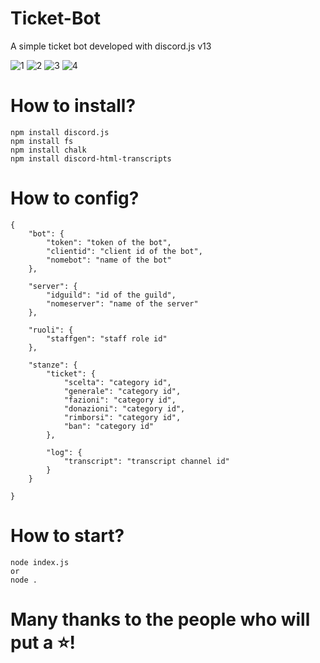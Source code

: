 # Ticket-Bot
A simple ticket bot developed with discord.js v13

![1](https://user-images.githubusercontent.com/79475133/169692136-a0794d9e-f98c-4b93-b328-7b8b8d2bc102.png)
![2](https://user-images.githubusercontent.com/79475133/169694152-511069e0-c8c8-47ab-84bf-a94279c76507.png)
![3](https://user-images.githubusercontent.com/79475133/169694155-6cc3e24d-db5f-4d51-bb37-caa58e45d4e5.png)
![4](https://user-images.githubusercontent.com/79475133/169694161-97a77218-7901-4254-a3a6-171b1899f020.png)

# How to install?
```
npm install discord.js
npm install fs
npm install chalk
npm install discord-html-transcripts
```
# How to config?
```
{
    "bot": {
        "token": "token of the bot",
        "clientid": "client id of the bot",
        "nomebot": "name of the bot"
    },

    "server": {
        "idguild": "id of the guild",
        "nomeserver": "name of the server"
    },

    "ruoli": {
        "staffgen": "staff role id"
    },

    "stanze": {
        "ticket": {
            "scelta": "category id",
            "generale": "category id",
            "fazioni": "category id",
            "donazioni": "category id",
            "rimborsi": "category id",
            "ban": "category id"
        },

        "log": {
            "transcript": "transcript channel id"
        }
    }

}
```
# How to start?
```
node index.js
or
node .
```

# Many thanks to the people who will put a ⭐!
